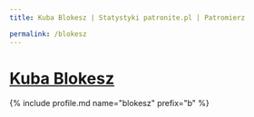```yaml
---
title: Kuba Blokesz | Statystyki patronite.pl | Patromierz

permalink: /blokesz
---
```


# [Kuba Blokesz](https://patronite.pl/blokesz)

{% include profile.md name="blokesz" prefix="b" %}
